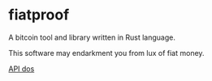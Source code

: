# fiatproof
A bitcoin tool and library written in Rust language.

This software may endarkment you from lux of fiat money.

[API dos](https://dai1975.github.io/fiatproof/fiatproof/)




